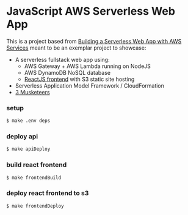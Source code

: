 # JavaScript AWS Serverless Web App

This is a project based from [Building a Serverless Web App with AWS Services](https://www.pluralsight.com/guides/front-end-javascript/building-a-serverless-web-app-on-aws-services) meant to be an exemplar project to showcase:
- A serverless fullstack web app using:
  - AWS Gateway + AWS Lambda running on NodeJS
  - AWS DynamoDB NoSQL database
  - [ReactJS frontend](https://github.com/eh3rrera/react-app-frontend) with S3 static site hosting
- Serverless Application Model Framework / CloudFormation
- [3 Musketeers](https://3musketeers.io/)

### setup
```bash
$ make .env deps
```

### deploy api
```bash
$ make apiDeploy
```

### build react frontend
```bash
$ make frontendBuild
```

### deploy react frontend to s3
```bash
$ make frontendDeploy
```
